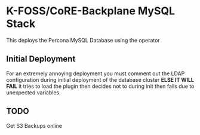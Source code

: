 # K-FOSS/CoRE-Backplane MySQL Stack

This deploys the Percona MySQL Database using the operator

## Initial Deployment

For an extremely annoying deployment you must comment out the LDAP configuration during initial deployment of the database cluster **ELSE IT WILL FAIL** it tries to load the plugin then decides not to during init then fails due to unexpected variables.

## TODO

Get S3 Backups online



